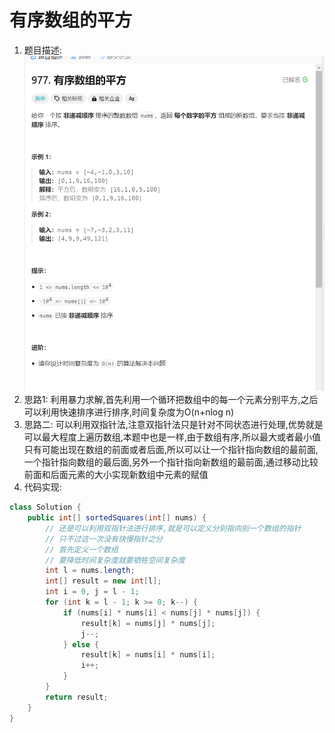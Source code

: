 # 有序数组的平方
1. 题目描述:
![alt text](image-4.png)
2. 思路1: 利用暴力求解,首先利用一个循环把数组中的每一个元素分别平方,之后可以利用快速排序进行排序,时间复杂度为O(n+nlog n)
3. 思路二: 可以利用双指针法,注意双指针法只是针对不同状态进行处理,优势就是可以最大程度上遍历数组,本题中也是一样,由于数组有序,所以最大或者最小值只有可能出现在数组的前面或者后面,所以可以让一个指针指向数组的最前面,一个指针指向数组的最后面,另外一个指针指向新数组的最前面,通过移动比较前面和后面元素的大小实现新数组中元素的赋值
4. 代码实现:
```java
class Solution {
    public int[] sortedSquares(int[] nums) {
        // 还是可以利用双指针法进行排序,就是可以定义分别指向别一个数组的指针
        // 只不过这一次没有快慢指针之分
        // 首先定义一个数组
        // 要降低时间复杂度就要牺牲空间复杂度
        int l = nums.length;
        int[] result = new int[l];
        int i = 0, j = l - 1;
        for (int k = l - 1; k >= 0; k--) {
            if (nums[i] * nums[i] < nums[j] * nums[j]) {
                result[k] = nums[j] * nums[j];
                j--;
            } else {
                result[k] = nums[i] * nums[i];
                i++;
            }
        }
        return result;
    }
}
```
